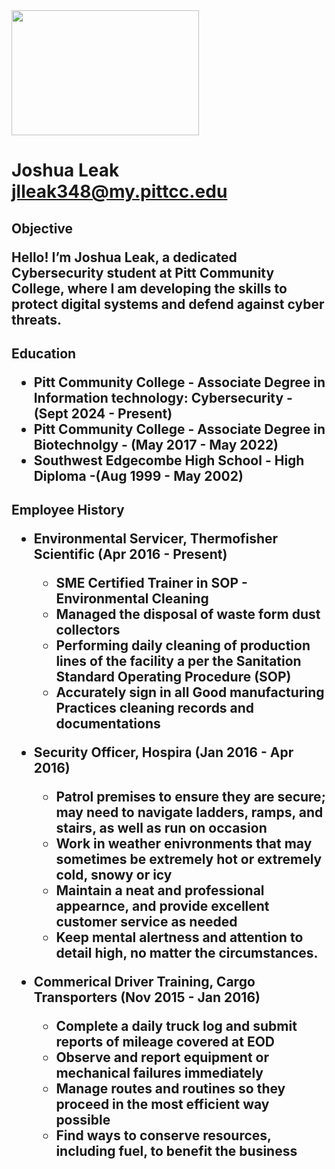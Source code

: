 <!DOCTYPE html>
<html lang="en">
<head>
<meta charset="UTF-8">
<title>Image</title>
</head>
<body>
    <img src="myavatar.png"
      width="300px" Height="200px">
</body>
</html>

<h1>Joshua Leak <br/><a href="https://www.pittcc.edu">jlleak348@my.pittcc.edu</a></h1>

<h2>Objective
  
Hello! I’m Joshua Leak, a dedicated Cybersecurity student at Pitt Community College, where I am developing the skills to protect digital systems and defend against cyber threats. 

</h2>

<h2>Education
  
  - Pitt Community College - Associate Degree in Information technology: Cybersecurity
      -(Sept 2024 - Present)
  - Pitt Community College - Associate Degree in Biotechnolgy - (May 2017 - May 2022)
  - Southwest Edgecombe High School - High Diploma
     -(Aug 1999 - May 2002)
</h2>
  
<h2>Employee History

  - Environmental Servicer, Thermofisher Scientific (Apr 2016 - Present)
      -  SME Certified Trainer in SOP - Environmental Cleaning
      -  Managed the disposal of waste form dust collectors
      -  Performing daily cleaning of production lines of the facility a per the Sanitation Standard Operating Procedure (SOP)
      -  Accurately sign in all Good manufacturing Practices cleaning records and documentations
   
  - Security Officer, Hospira (Jan 2016 - Apr 2016)
      - Patrol premises to ensure they are secure; may need to navigate ladders, ramps, and stairs, as well as run on occasion
      - Work in weather enivronments that may sometimes be extremely hot or extremely cold, snowy or icy
      - Maintain a neat and professional appearnce, and provide excellent customer service as needed
      - Keep mental alertness and attention to detail high, no matter the circumstances.
   
  - Commerical Driver Training, Cargo Transporters (Nov 2015 - Jan 2016)
    - Complete a daily truck log and submit reports of mileage covered at EOD
    - Observe and report equipment or mechanical failures immediately
    - Manage routes and routines so they proceed in the most efficient way possible
    - Find ways to conserve resources, including fuel, to benefit the business
</h2>



